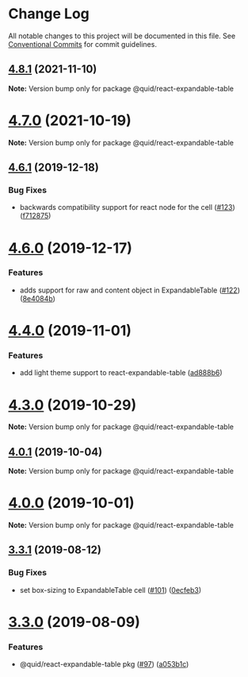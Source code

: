 # Change Log

All notable changes to this project will be documented in this file.
See [Conventional Commits](https://conventionalcommits.org) for commit guidelines.

## [4.8.1](https://github.com/quid/refraction/tree/master/packages/react-expandable-table/compare/v4.8.0...v4.8.1) (2021-11-10)

**Note:** Version bump only for package @quid/react-expandable-table





# [4.7.0](https://github.com/quid/refraction/tree/master/packages/react-expandable-table/compare/v4.6.1...v4.7.0) (2021-10-19)

**Note:** Version bump only for package @quid/react-expandable-table





## [4.6.1](https://github.com/quid/refraction/tree/master/packages/react-expandable-table/compare/v4.6.0...v4.6.1) (2019-12-18)


### Bug Fixes

* backwards compatibility support for react node for the cell ([#123](https://github.com/quid/refraction/tree/master/packages/react-expandable-table/issues/123)) ([f712875](https://github.com/quid/refraction/tree/master/packages/react-expandable-table/commit/f712875))





# [4.6.0](https://github.com/quid/refraction/tree/master/packages/react-expandable-table/compare/v4.5.0...v4.6.0) (2019-12-17)


### Features

* adds support for raw and content object in ExpandableTable ([#122](https://github.com/quid/refraction/tree/master/packages/react-expandable-table/issues/122)) ([8e4084b](https://github.com/quid/refraction/tree/master/packages/react-expandable-table/commit/8e4084b))





# [4.4.0](https://github.com/quid/refraction/tree/master/packages/react-expandable-table/compare/v4.3.1...v4.4.0) (2019-11-01)


### Features

* add light theme support to react-expandable-table ([ad888b6](https://github.com/quid/refraction/tree/master/packages/react-expandable-table/commit/ad888b6))





# [4.3.0](https://github.com/quid/refraction/tree/master/packages/react-expandable-table/compare/v4.2.1...v4.3.0) (2019-10-29)

**Note:** Version bump only for package @quid/react-expandable-table





## [4.0.1](https://github.com/quid/refraction/tree/master/packages/react-expandable-table/compare/v4.0.0...v4.0.1) (2019-10-04)

**Note:** Version bump only for package @quid/react-expandable-table





# [4.0.0](https://github.com/quid/refraction/tree/master/packages/react-expandable-table/compare/v3.3.5...v4.0.0) (2019-10-01)

**Note:** Version bump only for package @quid/react-expandable-table





## [3.3.1](https://github.com/quid/refraction/tree/master/packages/react-expandable-table/compare/v3.3.0...v3.3.1) (2019-08-12)


### Bug Fixes

* set box-sizing to ExpandableTable cell ([#101](https://github.com/quid/refraction/tree/master/packages/react-expandable-table/issues/101)) ([0ecfeb3](https://github.com/quid/refraction/tree/master/packages/react-expandable-table/commit/0ecfeb3))





# [3.3.0](https://github.com/quid/refraction/tree/master/packages/react-expandable-table/compare/v3.2.2...v3.3.0) (2019-08-09)


### Features

* @quid/react-expandable-table pkg ([#97](https://github.com/quid/refraction/tree/master/packages/react-expandable-table/issues/97)) ([a053b1c](https://github.com/quid/refraction/tree/master/packages/react-expandable-table/commit/a053b1c))
